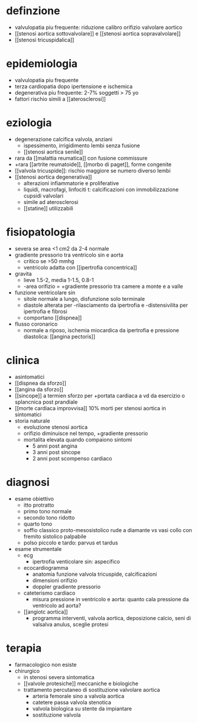 # definzione
- valvulopatia piu frequente: riduzione calibro orifizio valvolare aortico
- [[stenosi aortica sottovalvolare]] e [[stenosi aortica sopravalvolare]]
- [[stenosi tricuspidalica]]

# epidemiologia
- valvulopatia piu frequente
- terza cardiopatia dopo ipertensione e ischemica
- degenerativa piu frequente: 2-7% soggetti > 75 yo
- fattori rischio simili a [[aterosclerosi]]

# eziologia
- degenerazione calcifica valvola, anziani
	- ispessimento, irrigidimento lembi senza fusione
	- [[stenosi aortica senile]]
- rara da [[malattia reumatica]] con fusione commissure
- +rara [[artrite reumatoide]], [[morbo di paget]], forme congenite
- [[valvola tricuspide]]: rischio maggiore se numero diverso lembi
- [[stenosi aortica degenerativa]]
	- alterazioni infiammatorie e proliferative
	- liquidi, macrofagi, linfociti t: calcificazioni con immobilizzazione cupsidi valvolari
	- simile ad aterosclerosi
	- [[statine]] utilizzabili

# fisiopatologia
- severa se area <1 cm2 da 2-4 normale
- gradiente pressorio tra ventricolo sin e aorta
	- critico se >50 mmhg
	- ventricolo adatta con [[ipertrofia concentrica]]
- gravita
	- lieve 1.5-2, media 1-1.5, 0.8-1
	- -area orifizio = +gradiente pressorio tra camere a monte e a valle
- funzione ventricolare sin
	- sitole normale a lungo, disfunzione solo terminale
	- diastole alterata per -rilasciamento da ipertrofia e -distensivilita per ipertrofia e fibrosi
	- comportano [[dispnea]]
- flusso coronarico
	- normale a riposo, ischemia miocardica da ipertrofia e pressione diastolica: [[angina pectoris]]

# clinica
- asintomatici
- [[dispnea da sforzo]]
- [[angina da sforzo]]
- [[sincope]] a termien sforzo per +portata cardiaca a vd da esercizio o splancnica post prandiale
- [[morte cardiaca improvvisa]] 10% morti per stenosi aortica in sintomatici
- storia naturale
	- evoluzione stenosi aortica
	- orifizio diminuisce nel tempo, +gradiente pressorio
	- mortalita elevata quando compaiono sintomi
		- 5 anni post angina
		- 3 anni post sincope
		- 2 anni post scompenso cardiaco

# diagnosi
- esame obiettivo
	- itto protratto
	- primo tono normale
	- secondo tono ridotto
	- quarto tono
	- soffio classico proto-mesosistolico rude a diamante vs vasi collo con fremito sistolico palpabile
	- polso piccolo e tardo: parvus et tardus
- esame strumentale
	- ecg
		- ipertrofia venticolare sin: aspecifico
	- ecocardiogramma
		- anatomia funzione valvola tricuspide, calcificazioni
		- dimensioni orifizio
		- doppler gradiente pressorio
	- cateterismo cardiaco
		- misura pressione in ventricolo e aorta: quanto cala pressione da ventricolo ad aorta?
	- [[angiotc aortica]]
		- programma interventi, valvola aortica, deposizione calcio, seni di valsalva anulus, sceglie protesi

# terapia
- farmacologico non esiste
- chirurgico
	- in stenosi severa sintomatica
	- [[valvole protesiche]] meccaniche e biologiche
	- trattamento percutaneo di sostituzione valvolare aortica
		- arteria femorale sino a valvola aortica
		- catetere passa valvola stenotica
		- valvola biologica su stente da impiantare
		- sostituzione valvola